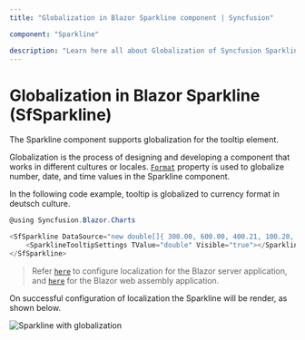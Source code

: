 ```yaml
---
title: "Globalization in Blazor Sparkline component | Syncfusion"

component: "Sparkline"

description: "Learn here all about Globalization of Syncfusion Sparkline (SfSparkline) component and more."
---
```


# Globalization in Blazor Sparkline (SfSparkline)

The Sparkline component supports globalization for the tooltip element.

Globalization is the process of designing and developing a component that works in different cultures or locales. [`Format`](https://help.syncfusion.com/cr/blazor/Syncfusion.Blazor.Charts.SfSparkline-1.html#Syncfusion_Blazor_Charts_SfSparkline_1_Format) property is used to globalize number, date, and time values in the Sparkline component.

In the following code example, tooltip is globalized to currency format in deutsch culture.

```csharp
@using Syncfusion.Blazor.Charts

<SfSparkline DataSource="new double[]{ 300.00, 600.00, 400.21, 100.20, 300.70, 200.04, 500.00 }" Height="200px" Width="350px" Format="C">
    <SparklineTooltipSettings TValue="double" Visible="true"></SparklineTooltipSettings>
</SfSparkline>
```

> Refer [`here`](https://blazor.syncfusion.com/documentation/common/localization/#enable-localization-in-blazor-server-application) to configure localization for the Blazor server application, and [`here`](https://blazor.syncfusion.com/documentation/common/localization/#enable-localization-in-blazor-webassembly-application) for the Blazor web assembly application.

On successful configuration of localization the Sparkline will be render, as shown below.

![Sparkline with globalization](/images/localization/Localization.png)

